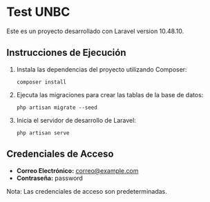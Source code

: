 # Test UNBC

Este es un proyecto desarrollado con Laravel version 10.48.10.

## Instrucciones de Ejecución

1. Instala las dependencias del proyecto utilizando Composer:

    ```
    composer install
    ```

2. Ejecuta las migraciones para crear las tablas de la base de datos:

    ```
    php artisan migrate --seed
    ```

3. Inicia el servidor de desarrollo de Laravel:
    ```
    php artisan serve
    ```

## Credenciales de Acceso

-   **Correo Electrónico:** correo@example.com
-   **Contraseña:** password

Nota: Las credenciales de acceso son predeterminadas.
